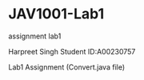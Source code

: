 # JAV1001-Lab1
assignment lab1


Harpreet Singh
Student ID:A00230757

Lab1 Assignment (Convert.java   file)


